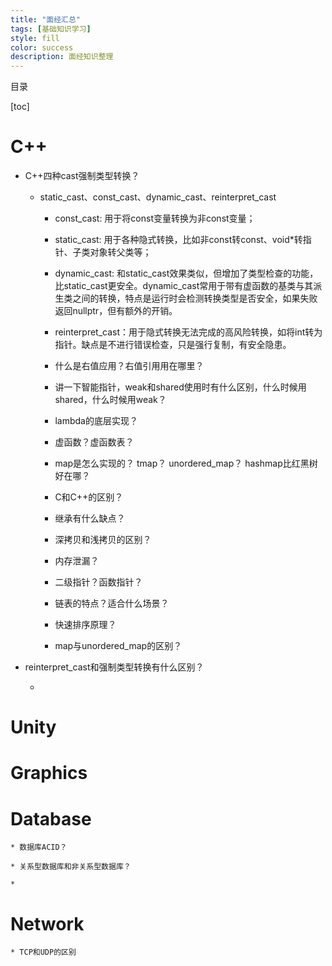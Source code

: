 ```yaml
---
title: "面经汇总"
tags: [基础知识学习]
style: fill
color: success
description: 面经知识整理
---
```




目录



[toc]



# C++

* C++四种cast强制类型转换？
  
  + static_cast、const_cast、dynamic_cast、reinterpret_cast
    
    * const_cast: 用于将const变量转换为非const变量；   

    * static_cast: 用于各种隐式转换，比如非const转const、void*转指针、子类对象转父类等；

    * dynamic_cast: 和static_cast效果类似，但增加了类型检查的功能，比static_cast更安全。dynamic_cast常用于带有虚函数的基类与其派生类之间的转换，特点是运行时会检测转换类型是否安全，如果失败返回nullptr，但有额外的开销。
    
    * reinterpret_cast：用于隐式转换无法完成的高风险转换，如将int转为指针。缺点是不进行错误检查，只是强行复制，有安全隐患。

    * 什么是右值应用？右值引用用在哪里？

    * 讲一下智能指针，weak和shared使用时有什么区别，什么时候用shared，什么时候用weak？

    * lambda的底层实现？

    * 虚函数？虚函数表？

    * map是怎么实现的？ tmap？ unordered_map？ hashmap比红黑树好在哪？

    * C和C++的区别？

    * 继承有什么缺点？

    * 深拷贝和浅拷贝的区别？

    * 内存泄漏？

    * 二级指针？函数指针？

    * 链表的特点？适合什么场景？

    * 快速排序原理？

    * map与unordered_map的区别？


* reinterpret_cast和强制类型转换有什么区别？
    
    + 

# Unity

# Graphics


# Database

    * 数据库ACID？

    * 关系型数据库和非关系型数据库？

    *

# Network

    * TCP和UDP的区别